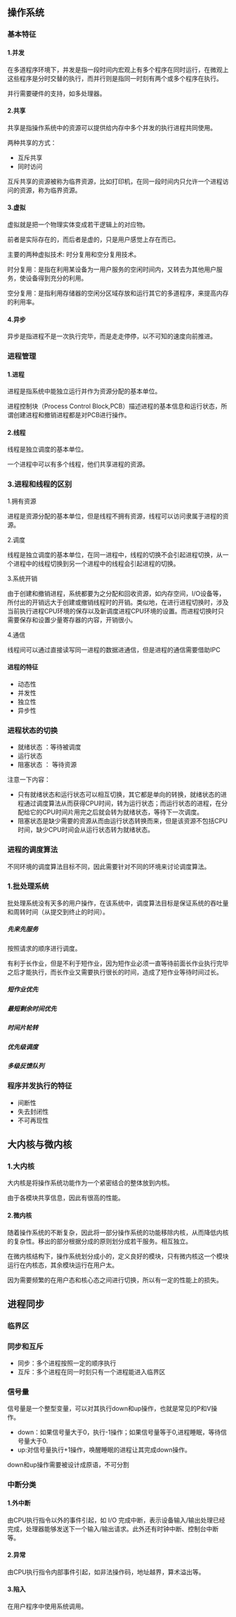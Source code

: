 ## 操作系统

### 基本特征

#### 1.并发

在多道程序环境下，并发是指一段时间内宏观上有多个程序在同时运行，在微观上这些程序是分时交替的执行，而并行则是指同一时刻有两个或多个程序在执行。

并行需要硬件的支持，如多处理器。



#### 2.共享

共享是指操作系统中的资源可以提供给内存中多个并发的执行进程共同使用。

两种共享的方式：

- 互斥共享
- 同时访问

互斥共享的资源被称为临界资源，比如打印机，在同一段时间内只允许一个进程访问的资源，称为临界资源。

#### 3.虚拟

虚拟就是把一个物理实体变成若干逻辑上的对应物。

前者是实际存在的，而后者是虚的，只是用户感觉上存在而已。

主要的两种虚拟技术: 时分复用和空分复用技术。

时分复用：是指在利用某设备为一用户服务的空闲时间内，又转去为其他用户服务，使设备得到充分的利用。

空分复用：是指利用存储器的空闲分区域存放和运行其它的多道程序，来提高内存的利用率。  



#### 4.异步

异步是指进程不是一次执行完毕，而是走走停停，以不可知的速度向前推进。

### 进程管理

#### 1.进程

进程是指系统中能独立运行并作为资源分配的基本单位。

进程控制块（Process Control Block,PCB）描述进程的基本信息和运行状态，所谓创建进程和撤销进程都是对PCB进行操作。



#### 2.线程

线程是独立调度的基本单位。

一个进程中可以有多个线程，他们共享进程的资源。

### 3.进程和线程的区别

1.拥有资源

进程是资源分配的基本单位，但是线程不拥有资源，线程可以访问隶属于进程的资源。

2.调度

线程是独立调度的基本单位，在同一进程中，线程的切换不会引起进程切换，从一个进程中的线程切换到另一个进程中的线程会引起进程的切换。

3.系统开销

由于创建和撤销进程，系统都要为之分配和回收资源，如内存空间，I/O设备等，所付出的开销远大于创建或撤销线程时的开销。类似地，在进行进程切换时，涉及当前执行进程CPU环境的保存以及新调度进程CPU环境的设置。而进程切换时只需要保存和设置少量寄存器的内容，开销很小。

4.通信

线程间可以通过直接读写同一进程的数据进通信，但是进程的通信需要借助IPC



#### 进程的特征

- 动态性
- 并发性
- 独立性
- 异步性

### 进程状态的切换

- 就绪状态 ：等待被调度
- 运行状态
- 阻塞状态 ： 等待资源

注意一下内容：

- 只有就绪状态和运行状态可以相互切换，其它都是单向的转换，就绪状态的进程通过调度算法从而获得CPU时间，转为运行状态；而运行状态的进程，在分配给它的CPU时间片用完之后就会转为就绪状态，等待下一次调度。
- 阻塞状态是缺少需要的资源从而由运行状态转换而来，但是该资源不包括CPU时间，缺少CPU时间会从运行状态转为就绪状态。

### 进程的调度算法

不同环境的调度算法目标不同，因此需要针对不同的环境来讨论调度算法。

### 1.批处理系统

批处理系统没有天多的用户操作，在该系统中，调度算法目标是保证系统的吞吐量和周转时间（从提交到终止的时间）。

##### 先来先服务

按照请求的顺序进行调度。

有利于长作业，但是不利于短作业，因为短作业必须一直等待前面长作业执行完毕之后才能执行，而长作业又需要执行很长的时间，造成了短作业等待时间过长。

##### 短作业优先

##### 最短剩余时间优先

##### 时间片轮转

##### 优先级调度

##### 多级反馈队列

### 程序并发执行的特征

- 间断性 
- 失去封闭性
- 不可再现性



## 大内核与微内核

### 1.大内核

大内核是将操作系统功能作为一个紧密结合的整体放到内核。

由于各模块共享信息，因此有很高的性能。



#### 2.微内核

随着操作系统的不断复杂，因此将一部分操作系统的功能移除内核，从而降低内核的复杂性。移出的部分根据分成的原则划分成若干服务。相互独立。

在微内核结构下，操作系统划分成小的，定义良好的模块，只有微内核这一个模块运行在内核态，其余模块运行在用户太。

因为需要频繁的在用户态和核心态之间进行切换，所以有一定的性能上的损失。



## 进程同步

### 临界区

### 同步和互斥

- 同步：多个进程按照一定的顺序执行
- 互斥：多个进程在同一时刻只有一个进程能进入临界区

### 信号量

信号量是一个整型变量，可以对其执行down和up操作，也就是常见的P和V操作。

- down：如果信号量大于0，执行-1操作；如果信号量等于0,进程睡眠，等待信号量大于0.
- up:对信号量执行+1操作，唤醒睡眠的进程让其完成down操作。

down和up操作需要被设计成原语，不可分割



### 中断分类

#### 1.外中断

由CPU执行指令以外的事件引起，如 I/O 完成中断，表示设备输入/输出处理已经完成，处理器能够发送下一个输入/输出请求。此外还有时钟中断、控制台中断等。

#### 2.异常

由CPU执行指令内部事件引起，如非法操作码，地址越界，算术溢出等。

#### 3.陷入

在用户程序中使用系统调用。

